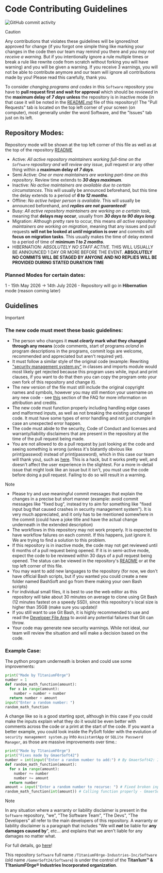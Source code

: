 # Code Contributing Guidelines 
![GitHub commit activity](https://img.shields.io/badge/Repository%20Status-Busy-yellow) &nbsp;

> [!CAUTION]
> Any contributions that violates these guidelines will be ignored/not approved for change (if you forgot one simple thing like marking your changes in the code then our team may remind you there and *you may not receive a warning*. But if you intentionally ignore a rule multiple times or break a rule like rewrite code from scratch without forking you will have warning) and you will be given a warning. If you receive 3 warnings, you will not be able to contribute anymore and our team will ignore all contributions made by you! Please read this carefully, thank you.

To consider *changing programs and codes* in this `Software` repository you have to **pull request first and wait for approval** which should be *reviewed* in the **maximum delay of ***7 days***** **unless** the repository is in inactive mode (in that case it will be noted in the [README.md](/README.md) file of this repository)! The "Pull Requests" tab is located on the top left corner of your screen (on computer), most generally under the word Software, and the "Issues" tab just on its left.

## Repository Modes:

Repository mode will be shown at the top left corner of this file as well as at the top of the repository [README](/README.md)

- Active: *All active repository maintainers working full-time on the `Software` repository and will review any issue*, pull request or any other thing within a **maximum delay of ***7 days*****.
- Semi Active: *One or more maintainers are working part-time on this repository*. Review time extends to ***30 days maximum***.
- Inactive: *No active maintainers are available due to certain circumstances*. This will usually be announced beforehand, but this time the delay extends to a period of ***6 to 12 months***.
- Offline: *No active helper person is available*. This will usually be announced beforehand, and ***replies are not guaranteed!***
- Busy: *All active repository maintainers are working on a certain task*, meaning that **delays may occur**, usually from ***30 days to 90 days long***.
- Migration: Although pretty rare to occur, this means *all active repository maintainers are working on migration*, meaning that any issues and pull requests **will not be looked at *until* migration is over** and commits will **focus on migration tasks**. This usually makes the time of delay extend to a period of time of **minimum *1 to 2 months***.
- HIBERNATION: *ABSOLUTELY NO STAFF ACTIVE*. THIS WILL USUALLY BE ANNOUNCED 1 DAY OR MORE BEFORE THE EVENT. **ABSOLUTELY NO COMMITS WILL BE STAGED BY ANYONE AND NO REPLIES WILL BE PROVIDED DURING STATED DURATION TIME**

### Planned Modes for certain dates:

1 - 15th May 2026 → 14th July 2026 - Repository will go in **Hibernation** mode (reason coming later)

## Guidelines

> [!IMPORTANT]
> ### The new code must meet these basic guidelines:
> - The person who changes it **must *clearly* mark what they changed through any means** (code comments, start of programs *or/and* in program descriptions in the programs, commit logs are welcome, recommended and appreciated but aren't required yet).
> - It must follow a similar style of the original code (example: Rewriting ["security management system.py"](https://github.com/T1taniumF0rge-Industries-Inc/Software/blob/Main/PySoft/Utilities/security%20management%20system.py) in classes and imports module would most likely get rejected because this program uses while, input and print clauses, if you want to do that then you can copy the program onto your own fork of this repository and change it).
> - The new version of the file must still include the original copyright names and symbols, however you may still mention your username on any new code - see [this](https://github.com/T1taniumF0rge-Industries-Inc/Software/blob/Main/.github/faq.md#who-do-i-credit-if-i-fork-the-repository) section of the FAQ for more information on attribution and credits.
> - The new code must function properly including handling edge cases and malformed inputs, as well as not breaking the existing unchanged code. It must have some types of error handling and not just crumple in case an unexpected error happen.
> - The code must abide to the security, Code of Conduct and licenses and warranty/liability disclaimers that are present in the repository at the time of the pull request being made.
> - You are not allowed to do a pull request by just looking at the code and seeing something is wrong (unless it's blatantly obvious like print(passwod) instead of print(password), which in this case our team will thank you), such as [here](https://github.com/T1taniumF0rge-Industries-Inc/Software/blob/0d873336c748148a44703f6b852f641656674fa8/PySoft/Utilities/security%20management%20system%20-%20advanced%20edition.py#L234). This is a hack, but it works pretty well, and doesn't affect the user experience in the slightest. For a more in-detail issue that might look like an issue but it isn't, you must use the code before doing a pull request. Failing to do so will result in a warning.

> [!NOTE]
> - Please try and use meaningful commit messages that explain the changes in a precise but short manner (example: avoid commit messages like "fixed bug", instead try to aim for something like "fixed input bug that caused crashes in security management system"). It is very much appreciated, and it only has to be mentioned somewhere in the commit (could have a joke title and have the actual change underneath in the extended description)
> - The workflows in this repository may not work properly. It is expected to have workflow failures on each commit. If this happens, just ignore it. We are trying to find a solution to this problem.
> - If this repository is in inactive mode, the code may not get reviewed until 6 months of a pull request being opened. If it is in semi-active mode, expect the code to be reviewed within 30 days of a pull request being opened. The status can be viewed in the repository's [README](/README.md) or at the top left corner of this file.
> - You may want to add new languages to the repository (for now, we don't have official Bash scripts, but if you wanted you could create a new folder named BashSoft and go from there making your own Bash scripts)
> - For individual small files, it is best to use the web editor as this repository will take about 30 minutes on average to clone using Git Bash (12 minutes fastest on a speedy SSD), since this repository's local size is higher than 35GB (make sure you update)!
> - If you still want to use Git Bash, it is highly recommended to use and read the [Developer File Area](/DEVELOPER.md) to avoid any potential failures that Git can throw.
> - Your code may generate new security warnings. While not ideal, our team will review the situation and will make a decision based on the code.

### Example Case:

The python program underneath is broken and could use some improvements:

```py
print("Made by T1taniumF0rge")
number = 1
def random_math_function(amount):
  for x in range(amount):
    number = number + number
  return number + amount
input("Enter a random number: ")
random_math_function
```

A change like so is a good starting spot, although in this case if you could make the inputs explain what they do it would be even better with comments across the code or a print at the start of the code. If you want a better example, you could look inside the PySoft folder with the evolution of `security management system.py` into `AssistantApp` or `SQLite Password Manager`, as those are massive improvements over time.:

```py
print("Made by T1taniumF0rge")
print("Fixes made by GmaerSoft42")
number = int(input("Enter a random number to add:") # By GmaerSoft42: Input added so that you can choose the base starting number) #bruh the program was broken even on the fixed version: gmaersoft42
def random_math_function(amount):
  for x in range(amount):
    number += number
    number += amount
  return number
amount = input("Enter a random number to recurse: ") # Fixed broken input, GmaerSoft42
random_math_function(int(amount)) # Calling function properly - GmaerSoft42
```

> [!NOTE]
> In any situation where a warranty or liability disclaimer is present in the `Software` repository, "we", "The Software Team", "The Devs", "The Developers" all refer to the main developers of this repository. A warranty or liability disclaimer is a paragraph that includes "We will ***not*** be liable for **any damages caused by**", etc... and explains that we aren't liable for any damages no matter what.
>  
> For full details, go [here](https://github.com/T1taniumF0rge-Industries-Inc/Software/blob/main/.github/WARRANTY_LIABILITY_DISCLAIMER.md)!
>
> This repository `Software` full name `/T1taniumF0rge-Industries-Inc/Software` (old name `/GamerSoft24/Software`) is under the control of the **Titan1um™ & T1taniumF0rge® Industries Incorporated organization**.
